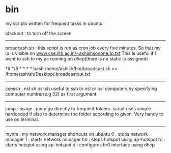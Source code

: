 bin
===

my scripts written for frequent tasks in ubuntu


blackout : to turn off the screen

------------------------

broadcash.sh : this script is run as cron job every five minutes. So that my ip is visible on www.cse.iitb.ac.in/~ashishsonone/ip.txt
This is useful if I want to ssh to my pc running on dhcp(there is no static ip assigned)

*# */5 * * * *  bash /home/ashish/bin/broadcast.sh >> /home/ashish/Desktop/.broadcastout.txt

------------------------

csessh :   nsl.sh osl.sh
useful to ssh to nsl or osl computers by specifying computer number(e.g 32) as first argument

------------------------

jump : usage 
    . jump <arg>
    go directly to frequent folders. script uses simple hardcoded if else to determine the folder according to <arg> given. Very handy to use on terminal.

------------------------

mynm : my network manager shortcuts on ubuntu
    0 : stops network manager
    1 : starts network manager
    h0 : stops hotspot using ap-hotspot
    h1 : starts hotspot using ap-hotspot
    d : configures br0 interface using dhcp
